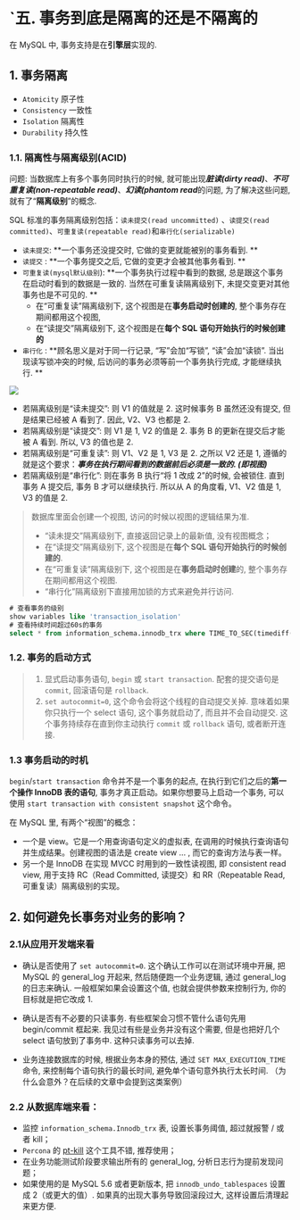 # `五. 事务到底是隔离的还是不隔离的

在 MySQL 中, 事务支持是在**引擎层**实现的. 


## 1. 事务隔离

- `Atomicity` 原子性
- `Consistency` 一致性
- `Isolation` 隔离性
- `Durability` 持久性

### 1.1. 隔离性与隔离级别(ACID)

问题: 当数据库上有多个事务同时执行的时候, 就可能出现***脏读(dirty read)***、***不可重复读(non-repeatable read)***、***幻读(phantom read***的问题, 为了解决这些问题, 就有了“**隔离级别**”的概念. 

SQL 标准的事务隔离级别包括：`读未提交(read uncommitted)` 、`读提交(read committed)`、`可重复读(repeatable read)`和`串行化(serializable)`

- `读未提交`: **一个事务还没提交时, 它做的变更就能被别的事务看到. **
- `读提交` : **一个事务提交之后, 它做的变更才会被其他事务看到. **
- `可重复读(mysql默认级别`):  **一个事务执行过程中看到的数据, 总是跟这个事务在启动时看到的数据是一致的. 当然在可重复读隔离级别下, 未提交变更对其他事务也是不可见的. **
  - 在“可重复读”隔离级别下, 这个视图是在**事务启动时创建的**, 整个事务存在期间都用这个视图, 
  - 在“读提交”隔离级别下, 这个视图是在**每个 SQL 语句开始执行的时候创建的** 
- `串行化` :  **顾名思义是对于同一行记录, “写”会加“写锁”, “读”会加“读锁”. 当出现读写锁冲突的时候, 后访问的事务必须等前一个事务执行完成, 才能继续执行. **

![ ](http://imgur.thinkgos.cn/imgur/202110281013297.png)

- 若隔离级别是“读未提交”:  则 V1 的值就是 2. 这时候事务 B 虽然还没有提交, 但是结果已经被 A 看到了. 因此, V2、V3 也都是 2. 
- 若隔离级别是“读提交”: 则 V1 是 1, V2 的值是 2. 事务 B 的更新在提交后才能被 A 看到. 所以,  V3 的值也是 2. 
- 若隔离级别是“可重复读”: 则 V1、V2 是 1, V3 是 2. 之所以 V2 还是 1, 遵循的就是这个要求：***事务在执行期间看到的数据前后必须是一致的. (即视图)***
- 若隔离级别是“串行化”: 则在事务 B 执行“将 1 改成 2”的时候, 会被锁住. 直到事务 A 提交后, 事务 B 才可以继续执行. 所以从 A 的角度看,  V1、V2 值是 1, V3 的值是 2. 

> 数据库里面会创建一个视图, 访问的时候以视图的逻辑结果为准. 
>
> - “读未提交”隔离级别下, 直接返回记录上的最新值, 没有视图概念；
> - 在“读提交”隔离级别下, 这个视图是在**每个 SQL 语句开始执行的时候创建的**. 
> - 在“可重复读”隔离级别下, 这个视图是在**事务启动时创建**的, 整个事务存在期间都用这个视图. 
> - “串行化”隔离级别下直接用加锁的方式来避免并行访问. 

```sql
# 查看事务的级别
show variables like 'transaction_isolation'
# 查看持续时间超过60s的事务
select * from information_schema.innodb_trx where TIME_TO_SEC(timediff(now(),trx_started))>60
```

### 1.2. 事务的启动方式

> 1. 显式启动事务语句,  `begin` 或 `start transaction`. 配套的提交语句是 `commit`, 回滚语句是 `rollback`. 
> 2. `set autocommit=0`, 这个命令会将这个线程的自动提交关掉. 意味着如果你只执行一个 select 语句, 这个事务就启动了, 而且并不会自动提交. 这个事务持续存在直到你主动执行 `commit` 或 `rollback` 语句, 或者断开连接. 

### 1.3 事务启动的时机

`begin`/`start transaction` 命令并不是一个事务的起点, 在执行到它们之后的**第一个操作 InnoDB 表的语句**, 事务才真正启动。如果你想要马上启动一个事务, 可以使用 `start transaction with consistent snapshot`  这个命令。

在 MySQL 里, 有两个“视图”的概念：

- 一个是 view。它是一个用查询语句定义的虚拟表, 在调用的时候执行查询语句并生成结果。创建视图的语法是 create view … , 而它的查询方法与表一样。
- 另一个是 InnoDB 在实现 MVCC 时用到的一致性读视图, 即 consistent read view, 用于支持 RC（Read Committed, 读提交）和 RR（Repeatable Read, 可重复读）隔离级别的实现。

## 2. 如何避免长事务对业务的影响？

### 2.1从应用开发端来看

- 确认是否使用了 `set autocommit=0`. 这个确认工作可以在测试环境中开展, 把 MySQL 的 general_log 开起来, 然后随便跑一个业务逻辑, 通过 general_log 的日志来确认. 一般框架如果会设置这个值, 也就会提供参数来控制行为, 你的目标就是把它改成 1. 

- 确认是否有不必要的只读事务. 有些框架会习惯不管什么语句先用 begin/commit 框起来. 我见过有些是业务并没有这个需要, 但是也把好几个 select 语句放到了事务中. 这种只读事务可以去掉. 

- 业务连接数据库的时候, 根据业务本身的预估, 通过 `SET MAX_EXECUTION_TIME` 命令, 来控制每个语句执行的最长时间, 避免单个语句意外执行太长时间. （为什么会意外？在后续的文章中会提到这类案例）

### 2.2 从数据库端来看：

- 监控 `information_schema.Innodb_trx` 表, 设置长事务阈值, 超过就报警 / 或者 kill；
- `Percona` 的 [pt-kill](https://github.com/percona/percona-toolkit) 这个工具不错, 推荐使用；
- 在业务功能测试阶段要求输出所有的 general_log, 分析日志行为提前发现问题；
- 如果使用的是 MySQL 5.6 或者更新版本, 把 `innodb_undo_tablespaces` 设置成 2（或更大的值）. 如果真的出现大事务导致回滚段过大, 这样设置后清理起来更方便. 
